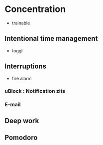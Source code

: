 # Concentration

- trainable

## Intentional time management

- toggl

## Interruptions

- fire alarm

### uBlock : Notification zits

### E-mail


## Deep work

## Pomodoro

